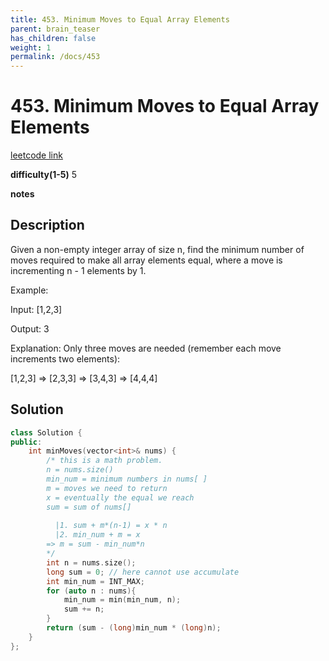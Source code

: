 ```yaml
---
title: 453. Minimum Moves to Equal Array Elements
parent: brain_teaser
has_children: false
weight: 1
permalink: /docs/453
---
```

# 453. Minimum Moves to Equal Array Elements
[leetcode link](https://leetcode.com/problems/minimum-moves-to-equal-array-elements/)

**difficulty(1-5)** 
5

**notes**

## Description
Given a non-empty integer array of size n, find the minimum number of moves required to make all array elements equal, where a move is incrementing n - 1 elements by 1.

Example:

Input:
[1,2,3]

Output:
3

Explanation:
Only three moves are needed (remember each move increments two elements):

[1,2,3]  =>  [2,3,3]  =>  [3,4,3]  =>  [4,4,4]

## Solution
```c++
class Solution {
public:
    int minMoves(vector<int>& nums) {
        /* this is a math problem.
        n = nums.size()
        min_num = minimum numbers in nums[ ]
        m = moves we need to return
        x = eventually the equal we reach
        sum = sum of nums[]
        
          |1. sum + m*(n-1) = x * n
          |2. min_num + m = x
        => m = sum - min_num*n
        */
        int n = nums.size();
        long sum = 0; // here cannot use accumulate 
        int min_num = INT_MAX;
        for (auto n : nums){
            min_num = min(min_num, n);
            sum += n;
        }
        return (sum - (long)min_num * (long)n);
    }
};
```

<!-- 
Blue label
{: .label .label-blue }

Stable
{: .label .label-green }

New release
{: .label .label-purple }

Coming soon
{: .label .label-yellow }

Deprecated
{: .label .label-red } -->
